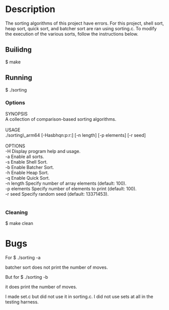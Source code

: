 <h1>Description</h1>
The sorting algorithms of this project have errors. For this project, shell sort, heap sort, quick sort, and batcher sort are ran using sorting.c. To modify the execution of the various sorts, follow the instructions below.

<h2>Builidng</h2>
$ make

<h2>Running</h2>
$ ./sorting

<h3>Options</h3>
SYNOPSIS
<br>	A collection of comparison-based sorting algorithms.
<br><br>
	USAGE
<br>	./sorting\_arm64 [-Hasbhqn:p:r:] [-n length] [-p elements] [-r seed]
<br><br>
OPTIONS<br>
   -H              Display program help and usage.<br>
   -a              Enable all sorts.<br>
   -s              Enable Shell Sort.<br>
   -b              Enable Batcher Sort.<br>
   -h              Enable Heap Sort.<br>
   -q              Enable Quick Sort.<br>
   -n length       Specify number of array elements (default: 100).<br>
   -p elements     Specify number of elements to print (default: 100).<br>
   -r seed         Specify random seed (default: 13371453).<br>
<br>
<h3>Cleaning</h3>
$ make clean



<h1>Bugs</h1>
For 
$ ./sorting -a

batcher sort does not print the number of moves.

But for 
$ ./sorting -b

it does print the number of moves.

I made set.c but did not use it in sorting.c. I did not use sets at all in the testing harness.
